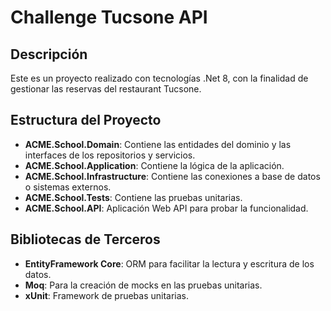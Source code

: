 # Challenge Tucsone API

## Descripción
Este es un proyecto realizado con tecnologías .Net 8, con la finalidad de gestionar las reservas del restaurant Tucsone.

## Estructura del Proyecto
- **ACME.School.Domain**: Contiene las entidades del dominio y las interfaces de los repositorios y servicios.
- **ACME.School.Application**: Contiene la lógica de la aplicación.
- **ACME.School.Infrastructure**: Contiene las conexiones a base de datos o sistemas externos.
- **ACME.School.Tests**: Contiene las pruebas unitarias.
- **ACME.School.API**: Aplicación Web API para probar la funcionalidad.

## Bibliotecas de Terceros
- **EntityFramework Core**: ORM para facilitar la lectura y escritura de los datos.
- **Moq**: Para la creación de mocks en las pruebas unitarias.
- **xUnit**: Framework de pruebas unitarias.
